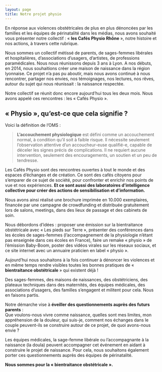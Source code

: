 ```yaml
---
layout: page
title: Notre projet physio
---
```


En réponse aux violences obstétricales de plus en plus dénoncées par les familles et les équipes de périnatalité dans les médias, nous avons souhaité vous présenter notre collectif : « **les Cafés Physio Rhône** », notre histoire et nos actions, à travers cette rubrique.

Nous sommes un collectif métissé de parents, de sages-femmes libérales et hospitalières, d’associations d’usagers, d’artistes, de professions paramédicales. Nous nous réunissons depuis 3 ans à Lyon.  A nos débuts, en 2014, nous souhaitions créer une maison de naissance dans la région lyonnaise. Ce projet n’a pas pu aboutir, mais nous avons continué à nous rencontrer, partager nos envies, nos témoignages, nos lectures, nos rêves, autour du sujet qui nous réunissait : la naissance respectée.

Notre collectif se réunit donc encore aujourd’hui tous les deux mois. Nous avons appelé ces rencontres : les « Cafés Physio ».

## « Physio », qu’est-ce que cela signifie ?

Voici la définition de l’OMS :

> **L’accouchement physiologique** est défini comme un accouchement normal, à condition qu’il soit à faible risque. Il nécessite seulement l’observation attentive d’un accoucheur-euse  qualifié-e, capable de déceler les signes précis de complications. Il ne requiert aucune intervention, seulement des encouragements, un soutien et un peu de tendresse.

Les Cafés Physio sont des rencontres ouvertes à tout le monde et des espaces d’échanges et de création. Ce sont des cafés citoyens pour s’emparer de ce sujet de société, pour confronter et enrichir nos points de vue et nos expériences. **Et ce sont aussi des laboratoires d’intelligence collective pour créer des actions de sensibilisation et d’information.**

Nous avons ainsi réalisé une brochure imprimée en 10.000 exemplaires, financée par une campagne de crowdfunding et distribuée gratuitement lors de salons, meetings, dans des lieux de passage et des cabinets de soin.

Nous débordons d’idées : proposer une émission sur la bientraitance obstétricale avec « Les pieds sur Terre », présenter des conférences dans les écoles de sages-femmes (l’accompagnement de la physiologie n’étant pas enseignée dans ces écoles en France), faire un remake « physio » de l’émission Baby-Boom, poster des vidéos virales sur les réseaux sociaux, et ce site internet avec un annuaire praticien en label « physio ».

Aujourd’hui nous souhaitons à la fois continuer à dénoncer les violences et en même temps rendre visibles toutes les bonnes pratiques de « **bientraitance obstétricale** » qui existent déjà !

Des sages-femmes, des maisons de naissances, des obstétriciens, des plateaux techniques dans des maternités, des équipes médicales, des associations d’usagers, des familles s’engagent et militent pour cela. Nous en faisons partis.

Notre démarche vise à **éveiller des questionnements auprès des futurs parents** :  
Que voulons-nous vivre comme naissance, quelles sont mes limites, mon appréhension de la douleur, qui suis-je, comment nos échanges dans le couple peuvent-ils se construire autour de ce projet, de quoi avons-nous envie ?

Les équipes médicales, la sage-femme libérale ou l’accompagnante à la naissance (la doula) peuvent  accompagner cet événement en aidant à construire le projet de naissance.
Pour cela, nous souhaitons également porter ces questionnements auprès des équipes de périnatalité.
 
**Nous sommes pour la « bientraitance obstétricale ».**
